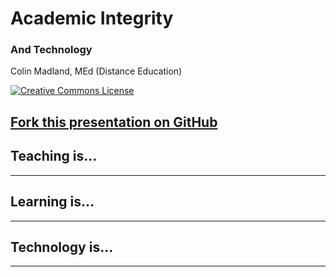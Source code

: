 # Academic Integrity
### And Technology

Colin Madland, MEd (Distance Education)

<a rel="license" href="http://creativecommons.org/licenses/by-sa/4.0/"><img alt="Creative Commons License" style="border-width:0" src="https://i.creativecommons.org/l/by-sa/4.0/88x31.png" /></a>

[Fork this presentation on GitHub](https://github.com/cmadland/gitpitch)
---
## Teaching is...
---
## Learning is...
---
## Technology is...
---
